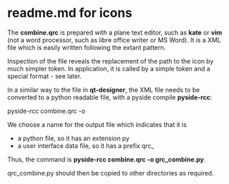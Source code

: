 readme.md for **icons**
==========================

The **combine.qrc** is prepared with a plane text editor, such as **kate** or **vim** (not a word processor, such as libre office writer or MS Word).  It is a XML file which is easily written following the extant pattern.

Inspection of the file reveals the replacement of the path to the icon by much simpler token. In application, it is called by a simple token and a special format - see later.

In a similar way to the file in **qt-designer**, the XML file needs to be converted to a python readable file, with a pyside compile **pyside-rcc**:

pyside-rcc combine.qrc -o <output file>

We choose a name for the output file which indicates that it is

* a python file, so it has an extension py
* a user interface data file, so it has a prefix qrc_

Thus, the command is **pyside-rcc combine.qrc -o grc_combine.py**. 

qrc_combine.py should then be copied to other directories as required.
